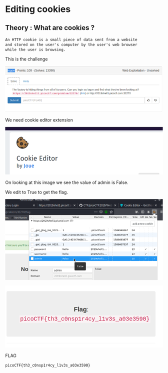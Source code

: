 # Editing cookies

## Theory : What are cookies ?
```
An HTTP cookie is a small piece of data sent from a website 
and stored on the user's computer by the user's web browser 
while the user is browsing.
```
This is the challenge 

![](images/challenge.png)

We need cookie editor extension 

![](images/cookie_editor.png)

On looking at this image we see the value of admin is False.

We edit to True to get the flag.

![](images/cookie.png)

![](images/flag.png)

FLAG
```
picoCTF{th3_c0nsp1r4cy_l1v3s_a03e3590}
```
